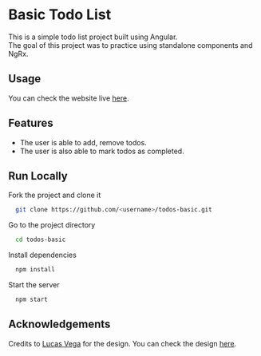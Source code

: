 
# Basic Todo List

This is a simple todo list project built using Angular.\
The goal of this project was to practice using standalone components and NgRx.


## Usage


You can check the website live [here](https://ammarmkamel.github.io/todos-basic/).


## Features

- The user is able to add, remove todos.
- The user is also able to mark todos as completed.


## Run Locally

Fork the project and clone it

```bash
  git clone https://github.com/<username>/todos-basic.git
```

Go to the project directory

```bash
  cd todos-basic
```

Install dependencies

```bash
  npm install
```

Start the server

```bash
  npm start
```


## Acknowledgements

Credits to [Lucas Vega](https://www.figma.com/@lucasviga) for the design. You can check the design [here](https://www.figma.com/community/file/1348652218299666548/todo-app).
